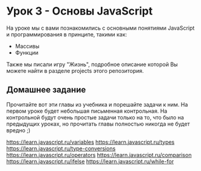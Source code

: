 # Урок 3 - Основы JavaScript

На уроке мы с вами познакомились с основными понятиями JavaScript и программирования в принципе, такими как:

- Массивы
- Функции

Также мы писали игру "Жизнь", подробное описание которой Вы можете найти в разделе projects этого репозитория.

## Домашнее задание

Прочитайте вот эти главы из учебника и порешайте задачи к ним. На первом уроке будет небольшая письменная контрольная. На контрольной будут очень простые задачи только на то, что было на предыдущих уроках, но прочитать главы полностью никогда не будет вредно ;)

https://learn.javascript.ru/variables
https://learn.javascript.ru/types
https://learn.javascript.ru/type-conversions
https://learn.javascript.ru/operators
https://learn.javascript.ru/comparison
https://learn.javascript.ru/ifelse
https://learn.javascript.ru/while-for
